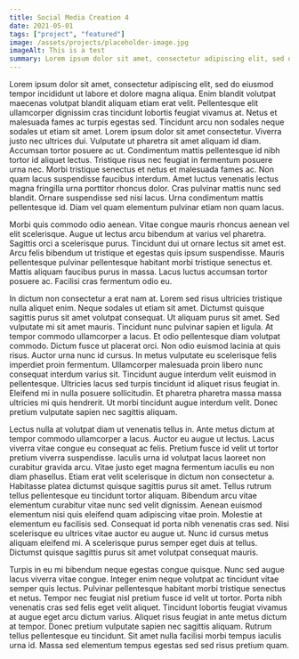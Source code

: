 ```yaml
---
title: Social Media Creation 4
date: 2021-05-01
tags: ["project", "featured"]
image: /assets/projects/placeholder-image.jpg
imageAlt: This is a test
summary: Lorem ipsum dolor sit amet, consectetur adipiscing elit, sed do eiusmod tempor incididunt ut labore et dolore magna aliqua. Ut enim ad minim veniam...
---
```


Lorem ipsum dolor sit amet, consectetur adipiscing elit, sed do eiusmod tempor incididunt ut labore et dolore magna aliqua. Enim blandit volutpat maecenas volutpat blandit aliquam etiam erat velit. Pellentesque elit ullamcorper dignissim cras tincidunt lobortis feugiat vivamus at. Netus et malesuada fames ac turpis egestas sed. Tincidunt arcu non sodales neque sodales ut etiam sit amet. Lorem ipsum dolor sit amet consectetur. Viverra justo nec ultrices dui. Vulputate ut pharetra sit amet aliquam id diam. Accumsan tortor posuere ac ut. Condimentum mattis pellentesque id nibh tortor id aliquet lectus. Tristique risus nec feugiat in fermentum posuere urna nec. Morbi tristique senectus et netus et malesuada fames ac. Non quam lacus suspendisse faucibus interdum. Amet luctus venenatis lectus magna fringilla urna porttitor rhoncus dolor. Cras pulvinar mattis nunc sed blandit. Ornare suspendisse sed nisi lacus. Urna condimentum mattis pellentesque id. Diam vel quam elementum pulvinar etiam non quam lacus.

Morbi quis commodo odio aenean. Vitae congue mauris rhoncus aenean vel elit scelerisque. Augue ut lectus arcu bibendum at varius vel pharetra. Sagittis orci a scelerisque purus. Tincidunt dui ut ornare lectus sit amet est. Arcu felis bibendum ut tristique et egestas quis ipsum suspendisse. Mauris pellentesque pulvinar pellentesque habitant morbi tristique senectus et. Mattis aliquam faucibus purus in massa. Lacus luctus accumsan tortor posuere ac. Facilisi cras fermentum odio eu.

In dictum non consectetur a erat nam at. Lorem sed risus ultricies tristique nulla aliquet enim. Neque sodales ut etiam sit amet. Dictumst quisque sagittis purus sit amet volutpat consequat. Ut aliquam purus sit amet. Sed vulputate mi sit amet mauris. Tincidunt nunc pulvinar sapien et ligula. At tempor commodo ullamcorper a lacus. Et odio pellentesque diam volutpat commodo. Dictum fusce ut placerat orci. Non odio euismod lacinia at quis risus. Auctor urna nunc id cursus. In metus vulputate eu scelerisque felis imperdiet proin fermentum. Ullamcorper malesuada proin libero nunc consequat interdum varius sit. Tincidunt augue interdum velit euismod in pellentesque. Ultricies lacus sed turpis tincidunt id aliquet risus feugiat in. Eleifend mi in nulla posuere sollicitudin. Et pharetra pharetra massa massa ultricies mi quis hendrerit. Ut morbi tincidunt augue interdum velit. Donec pretium vulputate sapien nec sagittis aliquam.

Lectus nulla at volutpat diam ut venenatis tellus in. Ante metus dictum at tempor commodo ullamcorper a lacus. Auctor eu augue ut lectus. Lacus viverra vitae congue eu consequat ac felis. Pretium fusce id velit ut tortor pretium viverra suspendisse. Iaculis urna id volutpat lacus laoreet non curabitur gravida arcu. Vitae justo eget magna fermentum iaculis eu non diam phasellus. Etiam erat velit scelerisque in dictum non consectetur a. Habitasse platea dictumst quisque sagittis purus sit amet. Tellus rutrum tellus pellentesque eu tincidunt tortor aliquam. Bibendum arcu vitae elementum curabitur vitae nunc sed velit dignissim. Aenean euismod elementum nisi quis eleifend quam adipiscing vitae proin. Molestie at elementum eu facilisis sed. Consequat id porta nibh venenatis cras sed. Nisi scelerisque eu ultrices vitae auctor eu augue ut. Nunc id cursus metus aliquam eleifend mi. A scelerisque purus semper eget duis at tellus. Dictumst quisque sagittis purus sit amet volutpat consequat mauris.

Turpis in eu mi bibendum neque egestas congue quisque. Nunc sed augue lacus viverra vitae congue. Integer enim neque volutpat ac tincidunt vitae semper quis lectus. Pulvinar pellentesque habitant morbi tristique senectus et netus. Tempor nec feugiat nisl pretium fusce id velit ut tortor. Porta nibh venenatis cras sed felis eget velit aliquet. Tincidunt lobortis feugiat vivamus at augue eget arcu dictum varius. Aliquet risus feugiat in ante metus dictum at tempor. Donec pretium vulputate sapien nec sagittis aliquam. Rutrum tellus pellentesque eu tincidunt. Sit amet nulla facilisi morbi tempus iaculis urna id. Massa sed elementum tempus egestas sed sed risus pretium quam.
